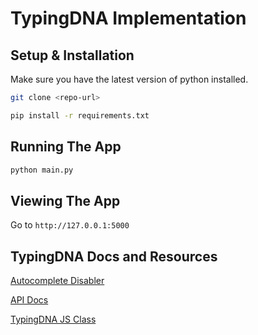 # TypingDNA Implementation

## Setup & Installation

Make sure you have the latest version of python installed.

```bash
git clone <repo-url>
```

```bash
pip install -r requirements.txt
```

## Running The App

```bash
python main.py
```

## Viewing The App

Go to `http://127.0.0.1:5000`

## TypingDNA Docs and Resources

[Autocomplete Disabler](https://github.com/TypingDNA/autocomplete-disabler)

[API Docs](https://api.typingdna.com/index.html?_ga=2.149993654.1291348949.1614014630-1799450060.1610580528&_gac=1.82371940.1611597024.CjwKCAiA9bmABhBbEiwASb35Vxt1S7ueNsezxkgekhXIAXsDtEEhse2Edw8MZzU9E3_D5ObBF7QOoxoCkyUQAvD_BwE)

[TypingDNA JS Class](https://github.com/TypingDNA/TypingDnaRecorder-JavaScript/blob/master/typingdna.js)
